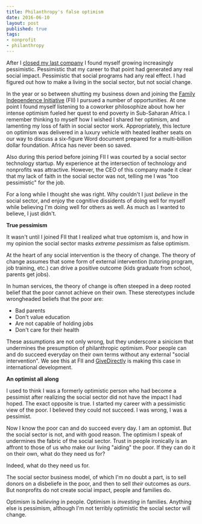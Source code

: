 ```yaml
---
title: Philanthropy's false optimism
date: 2016-06-10
layout: post
published: true
tags:
- nonprofit
- philanthropy
---
```


After I [closed my last company][idealistics] I found myself growing increasingly pessimistic. Pessimistic that my career to that point had generated any real social impact. Pessimistic that social programs had any real effect. I had figured out how to make a living in the social sector, but not social change.

In the year or so between shutting my business down and joining the [Family Independence Initiative][fii] (FII) I pursued a number of opportunities. At one point I found myself listening to a coworker philosophize about how her intense optimism fueled her quest to end poverty in Sub-Saharan Africa. I remember thinking to myself how I wished I shared her optimism, and lamenting my loss of faith in social sector work. Appropriately, this lecture on optimism was delivered in a luxury vehicle with heated leather seats on our way to discuss a six-figure Word document prepared for a multi-billion dollar foundation. Africa has never been so saved.

Also during this period before joining FII I was courted by a social sector technology startup. My experience at the intersection of technology and nonprofits was attractive. However, the CEO of this company made it clear that my lack of faith in the social sector was not, telling me I was "too pessimistic" for the job.

For a long while I thought she was right. Why couldn't I just *believe* in the social sector, and enjoy the cognitive dissidents of doing well for myself while believing I'm doing well for others as well. As much as I wanted to believe, I just didn't.

**True pessimism**

It wasn't until I joined FII that I realized what true optomism is, and how in my opinion the social sector masks *extreme pessimism* as false optimism.

At the heart of any social intervention is the theory of change. The theory of change assumes that some form of external intervention (tutoring program, job training, etc.) can drive a positive outcome (kids graduate from school, parents get jobs).

In human services, the theory of change is often steeped in a deep rooted belief that the poor cannot achieve on their own. These stereotypes include wrongheaded beliefs that the poor are:

- Bad parents
- Don't value education
- Are not capable of holding jobs
- Don't care for their health

These assumptions are not only wrong, but they underscore a sinicism that undermines the presumption of philanthropic optimism. Poor people can and do succeed everyday on their own terms without any external "social intervention". We see this at FII and [GiveDirectly][givedirectly] is making this case in international development.

**An optimist all along**

I used to think I was a formerly optimistic person who had become a pessimist after realizing the social sector did not have the impact I had hoped. The exact opposite is true. I started my career with a pessimistic view of the poor. I believed they could not succeed. I was wrong, I was a pessimist.

Now I know the poor can and do succeed every day. I am an optomist. But the social sector is not, and with good reason. The optimism I speak of undermines the fabric of the social sector. Trust in people ironically is an affront to those of us who make our living "aiding" the poor. If they can do it on their own, what do they need us for? 

Indeed, what do they need us for.

The social sector business model, of which I'm no doubt a part, is to sell donors on a disbeliefe in the poor, and then to sell *their* outcomes as *ours*. But nonprofits do not create social impact, people and families do.

Optimism is *believing* in people. Optimism is *investing* in families. Anything else is pessimism, although I'm not terribly optimistic the social sector will change.

[idealistics]: http://fullcontactphilanthropy.com/2013/06/18/goodbye-idealistics/
[fii]: http://fullcontactphilanthropy.com/2014/11/10/why-i-joined-the-family-independence-initiative/
[givedirectly]: http://givedirectly.org
